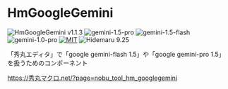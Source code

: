 # HmGoogleGemini

![HmGoogleGemini v1.1.3](https://img.shields.io/badge/HmGoogleGemini-v1.1.3-6479ff.svg)
![gemini-1.5-pro](https://img.shields.io/badge/gemini-1.5_pro-6479ff.svg)
![gemini-1.5-flash](https://img.shields.io/badge/gemini-1.5_flash-6479ff.svg)
![gemini-1.0-pro](https://img.shields.io/badge/gemini-1.0_pro-6479ff.svg)
[![MIT](https://img.shields.io/badge/license-MIT-blue.svg?style=flat)](LICENSE)
![Hidemaru 9.25](https://img.shields.io/badge/Hidemaru-v9.25-6479ff.svg)

「秀丸エディタ」で「google gemini-flash 1.5」や「google gemini-pro 1.5」を扱うためのコンポーネント

https://秀丸マクロ.net/?page=nobu_tool_hm_googlegemini
